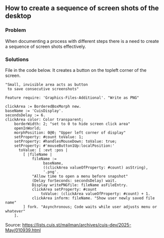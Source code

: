 ## How to create a sequence of screen shots of the desktop

### Problem
When documenting a process with different steps there is a need to create a sequence of screen shots effectively.

### Solutions

File in the code below. It creates a button on the topleft corner of the screen.

````
"Small, invisible area acts as button
 to save consecutive screenshots"

Feature require: 'Graphics-Files-Additional'. "Write as PNG"

clickArea := BorderedBoxMorph new.
baseName := 'CuisDisplay'.
secondsDelay := 6.
clickArea color: Color transparent;
	borderWidth: 2; "set to 0 to hide screen click area"
	openInWorld;
	morphPosition: 0@0; "Upper left corner of display"
	setProperty: #count toValue: 1;
	setProperty: #handlesMouseDown: toValue: true;
	setProperty: #'mouseButton1Up:localPosition:'
	  toValue: [ :evt :pos |
		[ |fileName |
			fileName :=
				 baseName,
				 ((clickArea valueOfProperty: #count) asString),
				 '.png'.
			"Allow time to open a menu before snapshot"
			(Delay forSeconds: secondsDelay) wait.
			Display writePNGfile: fileName asFileEntry.
			clickArea setProperty: #count
				toValue: (clickArea valueOfProperty: #count) + 1.
			clickArea inform: fileName. "Show user newly saved file name"
		] fork. "Asynchronous; Code waits while user adjusts menu or whatever"
	].
````

Source: https://lists.cuis.st/mailman/archives/cuis-dev/2025-May/010939.html
